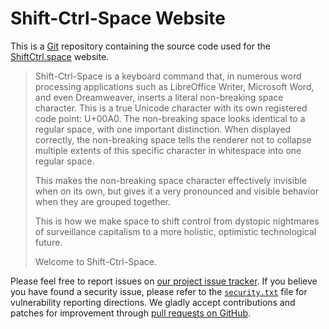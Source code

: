# Shift-Ctrl-Space Website

This is a [Git](https://git-scm.com/) repository containing the source code used for the [ShiftCtrl.space](https://shiftctrl.space/) website.

> Shift-Ctrl-Space is a keyboard command that, in numerous word processing applications such as LibreOffice Writer, Microsoft Word, and even Dreamweaver, inserts a literal non-breaking space character. This is a true Unicode character with its own registered code point: U+00A0. The non-breaking space looks identical to a regular space, with one important distinction. When displayed correctly, the non-breaking space tells the renderer not to collapse multiple extents of this specific character in whitespace into one regular space. 
>
> This makes the non-breaking space character effectively invisible when on its own, but gives it a very pronounced and visible behavior when they are grouped together. 
>
> This is how we make space to shift control from dystopic nightmares of surveillance capitalism to a more holistic, optimistic technological future. 
>
> Welcome to Shift-Ctrl-Space.

Please feel free to report issues on [our project issue tracker](https://github.com/shiftctrlspace/shiftctrlspace.github.io/issues). If you believe you have found a security issue, please refer to the [`security.txt`](.well-known/security.txt) file for vulnerability reporting directions. We gladly accept contributions and patches for improvement through [pull requests on GitHub](https://help.github.com/articles/about-pull-requests/).

